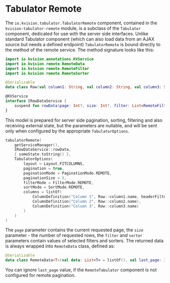 # Tabulator Remote

The `io.kvision.tabulator.TabulatorRemote` component, contained in the `kvision-tabulator-remote` module, is a subclass of the `Tabulator` component, dedicated for use with the server side interfaces. Unlike standard Tabulator component (which can also load data from an AJAX source but needs a defined endpoint) `TabulatorRemote` is bound directly to the method of the remote service. The method signature looks like this:

```kotlin
import io.kvision.annotations.KVService
import io.kvision.remote.RemoteData
import io.kvision.remote.RemoteFilter
import io.kvision.remote.RemoteSorter

@Serializable
data class Row(val column1: String, val column2: String, val column3: String)

@KVService
interface IRowDataService {
    suspend fun rowData(page: Int?, size: Int?, filter: List<RemoteFilter>?, sorter: List<RemoteSorter>?, state: String?): RemoteData<Row>
}
```

This model is prepared for server side pagination, sorting, filtering and also receiving external state, but the parameters are nullable, and will be sent only when configured by the appropriate `TabulatorOptions`.

```kotlin
tabulatorRemote(
    getServiceManager(),
    IRowDataService::rowData,
    { someState.toString() },
    TabulatorOptions(
        layout = Layout.FITCOLUMNS,
        pagination = true,
        paginationMode = PaginationMode.REMOTE,
        paginationSize = 3,
        filterMode = FilterMode.REMOTE,
        sortMode = SortMode.REMOTE,
        columns = listOf(
            ColumnDefinition("Column 1", Row::column1.name, headerFilter = Editor.INPUT),
            ColumnDefinition("Column 2", Row::column2.name),
            ColumnDefinition("Column 3", Row::column3.name)
        )
    )
)
```

The `page` parameter contains the current requested page, the `size` parameter - the number of requested rows, the `filter` and `sorter` parameters contain values of selected filters and sorters. The returned data is always wrapped into `RemoteData` class, defined as:

```kotlin
@Serializable
data class RemoteData<T>(val data: List<T> = listOf(), val last_page: Int = 0)
```

You can ignore `last_page` value, if the `RemoteTabulator` component is not configured for remote pagination.
